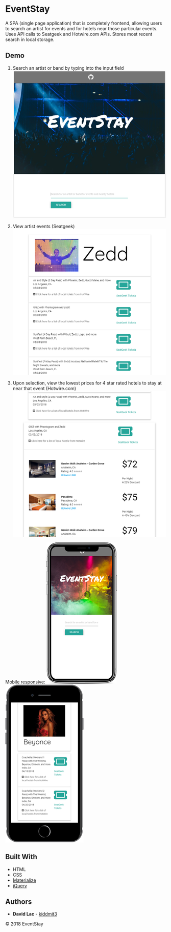 
# EventStay

A SPA (single page application) that is completely frontend, allowing users to search an artist for events and for hotels near those particular events. Uses API calls to Seatgeek and Hotwire.com APIs. Stores most recent search in local storage.

## Demo

1. Search an artist or band by typing into the input field
![Screenshot](https://raw.githubusercontent.com/kiddmit3/EventStay/master/assets/images/readme/search.PNG)

2. View artist events (Seatgeek)
![Screenshot](https://raw.githubusercontent.com/kiddmit3/EventStay/master/assets/images/readme/results.PNG)

3. Upon selection, view the lowest prices for 4 star rated hotels to stay at near that event (Hotwire.com)
![Screenshot](https://raw.githubusercontent.com/kiddmit3/EventStay/master/assets/images/readme/hotels.PNG)


Mobile responsive:
![Screenshot](https://raw.githubusercontent.com/kiddmit3/EventStay/master/assets/images/readme/iphonexmock.png)
![Screenshot](https://raw.githubusercontent.com/kiddmit3/EventStay/master/assets/images/readme/iphone8plusmock.PNG) 



## Built With

* HTML
* CSS
* [Materialize](https://github.com/Dogfalo/materialize)
* [jQuery](https://github.com/jquery/jquery)


## Authors

* **David Lac** - [kiddmit3](https://github.com/kiddmit3)

&copy; 2018 EventStay
